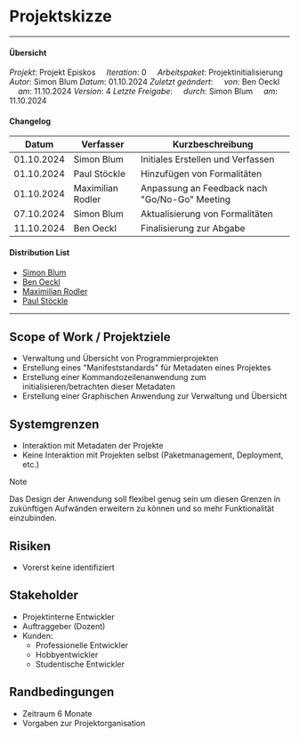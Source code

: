 # Projektskizze

---

#### Übersicht

_Projekt_: Projekt Episkos
&nbsp;&nbsp;&nbsp;&nbsp;_Iteration_: 0
&nbsp;&nbsp;&nbsp;&nbsp;_Arbeitspaket_: Projektinitialisierung
_Autor_: Simon Blum
_Datum_: 01.10.2024
_Zuletzt geändert_:
&nbsp;&nbsp;&nbsp;&nbsp;_von_: Ben Oeckl
&nbsp;&nbsp;&nbsp;&nbsp;_am_: 11.10.2024
_Version_: 4
_Letzte Freigabe_:
&nbsp;&nbsp;&nbsp;&nbsp;_durch_: Simon Blum
&nbsp;&nbsp;&nbsp;&nbsp;_am_: 11.10.2024

#### Changelog

| Datum      | Verfasser         | Kurzbeschreibung                              |
| ---------- | ----------------- | --------------------------------------------- |
| 01.10.2024 | Simon Blum        | Initiales Erstellen und Verfassen             |
| 01.10.2024 | Paul Stöckle      | Hinzufügen von Formalitäten                   |
| 01.10.2024 | Maximilian Rodler | Anpassung an Feedback nach "Go/No-Go" Meeting |
| 07.10.2024 | Simon Blum        | Aktualisierung von Formalitäten               |
| 11.10.2024 | Ben Oeckl         | Finalisierung zur Abgabe                      |

#### Distribution List

- [Simon Blum](@DefinitelyNotSimon13)
- [Ben Oeckl](@benoeckl)
- [Maximilian Rodler](@DosKobold)
- [Paul Stöckle](@MaxRodler)

---

## Scope of Work / Projektziele

- Verwaltung und Übersicht von Programmierprojekten
- Erstellung eines "Manifeststandards" für Metadaten eines Projektes
- Erstellung einer Kommandozeilenanwendung zum initialisieren/betrachten dieser Metadaten
- Erstellung einer Graphischen Anwendung zur Verwaltung und Übersicht

## Systemgrenzen

- Interaktion mit Metadaten der Projekte
- Keine Interaktion mit Projekten selbst (Paketmanagement, Deployment, etc.)

> [!Note]
> Das Design der Anwendung soll flexibel genug sein um diesen Grenzen
> in zukünftigen Aufwänden erweitern zu können und so mehr Funktionalität
> einzubinden.

## Risiken

- Vorerst keine identifiziert

## Stakeholder

- Projektinterne Entwickler
- Auftraggeber (Dozent)
- Kunden:
  - Professionelle Entwickler
  - Hobbyentwickler
  - Studentische Entwickler

## Randbedingungen

- Zeitraum 6 Monate
- Vorgaben zur Projektorganisation
